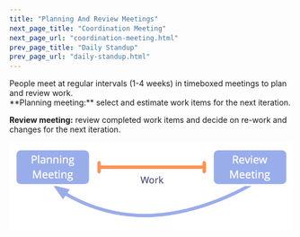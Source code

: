 ```yaml
---
title: "Planning And Review Meetings"
next_page_title: "Coordination Meeting"
next_page_url: "coordination-meeting.html"
prev_page_title: "Daily Standup"
prev_page_url: "daily-standup.html"
---
```



<div class="card summary"><div class="card-body">People meet at regular intervals (1-4 weeks) in timeboxed meetings to plan and review work.
</div></div>
**Planning meeting:** select and estimate work items for the next iteration.

**Review meeting:** review completed work items and decide on re-work and changes for the next iteration.

![Planning and review meetings](img/meetings/planning-review.png)
